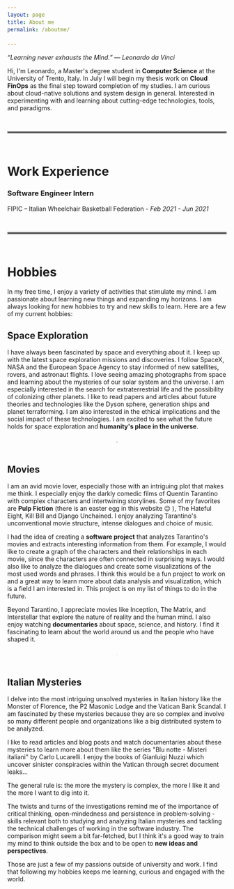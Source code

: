 ```yaml
---
layout: page
title: About me
permalink: /aboutme/

---
```

<i>“Learning never exhausts the Mind.” — Leonardo da Vinci</i>

Hi, I'm Leonardo, a Master's degree student in **Computer Science** at the University of Trento, Italy.
In July I will begin my thesis work on **Cloud FinOps** as the final step toward completion of my studies.
I am curious about cloud-native solutions and system design in general. Interested in experimenting with and learning about cutting-edge technologies, tools, and paradigms.

<br>
<hr style="border:2px solid gray"> 
<br>

# Work Experience

### Software Engineer Intern

FIPIC – Italian Wheelchair Basketball Federation - *Feb 2021 - Jun 2021*

<br>
<hr style="border:2px solid gray"> 
<br>

# Hobbies

In my free time, I enjoy a variety of activities that stimulate my mind. I am passionate about learning new things and expanding my horizons. I am always looking for new hobbies to try and new skills to learn. Here are a few of my current hobbies:

## Space Exploration

I have always been fascinated by space and everything about it. I keep up with the latest space exploration missions and discoveries. I follow SpaceX, NASA and the European Space Agency to stay informed of new satellites, rovers, and astronaut flights. I love seeing amazing photographs from space and learning about the mysteries of our solar system and the universe. I am especially interested in the search for extraterrestrial life and the possibility of colonizing other planets. 
I like to read papers and articles about future theories and technologies like the Dyson sphere, generation ships and planet terraforming. I am also interested in the ethical implications and the social impact of these technologies.
I am excited to see what the future holds for space exploration and **humanity's place in the universe**.

<center>
<img src="/assets/img/spacex.jpg" alt="SpaceX" width=2rem height=auto>
</center>

<br>

## Movies

I am an avid movie lover, especially those with an intriguing plot that makes me think. I especially enjoy the darkly comedic films of Quentin Tarantino with complex characters and intertwining storylines. Some of my favorites are **Pulp Fiction** (there is an easter egg in this website 😉 ), The Hateful Eight, Kill Bill and Django Unchained. I enjoy analyzing Tarantino's unconventional movie structure, intense dialogues and choice of music.

I had the idea of creating a **software project** that analyzes Tarantino's movies and extracts interesting information from them. For example, I would like to create a graph of the characters and their relationships in each movie, since the characters are often connected in surprising ways.
I would also like to analyze the dialogues and create some visualizations of the most used words and phrases. I think this would be a fun project to work on and a great way to learn more about data analysis and visualization, which is a field I am interested in.
This project is on my list of things to do in the future.

Beyond Tarantino, I appreciate movies like Inception, The Matrix, and Interstellar that explore the nature of reality and the human mind. I also enjoy watching **documentaries** about space, science, and history. I find it fascinating to learn about the world around us and the people who have shaped it.

<center>
<img src="/assets/img/pulp_fiction_logo.png" alt="Pulp Fiction logo" width=2rem height=auto>
</center>

<br>

## Italian Mysteries

I delve into the most intriguing unsolved mysteries in Italian history like the Monster of Florence, the P2 Masonic Lodge and the Vatican Bank Scandal.
I am fascinated by these mysteries because they are so complex and involve so many different people and organizations like a big distributed system to be analyzed.

I like to read articles and blog posts and watch documentaries about these mysteries to learn more about them like the series "Blu notte - Misteri italiani" by Carlo Lucarelli.
I enjoy the books of Gianluigi Nuzzi which uncover sinister conspiracies within the Vatican through secret document leaks...

The general rule is: the more the mystery is complex, the more I like it and the more I want to dig into it.

The twists and turns of the investigations remind me of the importance of critical thinking, open-mindedness and persistence in problem-solving - skills relevant both to studying and analyzing Italian mysteries and tackling the technical challenges of working in the software industry.
The comparison might seem a bit far-fetched, but I think it's a good way to train my mind to think outside the box and to be open to **new ideas and perspectives**.

Those are just a few of my passions outside of university and work. I find that following my hobbies keeps me learning, curious and engaged with the world. 
